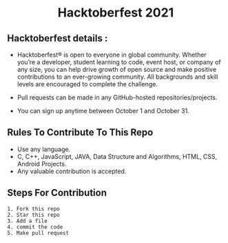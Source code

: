 <h1 align="center">Hacktoberfest 2021 </h1>


## Hacktoberfest details :

- Hacktoberfest® is open to everyone in global community. Whether you’re a developer, student learning to code, event host, or company of any size, you can help drive growth of open source and make positive contributions to an ever-growing community. All backgrounds and skill levels are encouraged to complete the challenge.


- Pull requests can be made in any GitHub-hosted repositories/projects.
- You can sign up anytime between October 1 and October 31.


## Rules To Contribute To This Repo

-   Use any language.
-   C, C++, JavaScript, JAVA, Data Structure and Algorithms, HTML, CSS, Android Projects.
-   Any valuable contribution is accepted.

## Steps For Contribution

    1. Fork this repo
    2. Star this repo
    3. Add a file
    4. commit the code
    5. Make pull request
